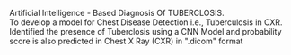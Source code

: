 Artificial Intelligence - Based Diagnosis Of TUBERCLOSIS.  
To develop a model for Chest Disease Detection i.e., Tuberculosis in CXR.
Identified the presence of Tuberclosis using a CNN Model and probability score is also predicted in Chest X Ray (CXR) in ".dicom" format

